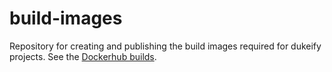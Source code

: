 # build-images
Repository for creating and publishing the build images required for dukeify projects. See the [Dockerhub builds](https://hub.docker.com/r/dukeify/build-images/tags).
